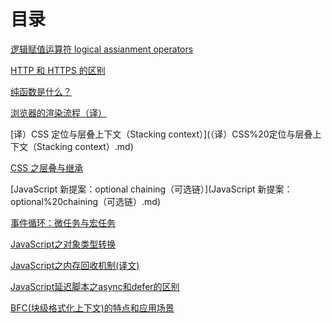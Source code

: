 # 目录

[逻辑赋值运算符 logical assianment operators](./逻辑赋值运算符.md)

[HTTP 和 HTTPS 的区别](./HTTP%20和%20HTTPS.md)

[纯函数是什么？](./纯函数是什么？.md)

[浏览器的渲染流程（译）](浏览器的渲染流程（译）.md)

[译）CSS 定位与层叠上下文（Stacking context）](（译）CSS%20定位与层叠上下文（Stacking context）.md)

[CSS 之层叠与继承](CSS%20之层叠与继承.md)

[JavaScript 新提案：optional chaining（可选链）](JavaScript 新提案：optional%20chaining（可选链）.md)

[事件循环：微任务与宏任务](事件循环：微任务与宏任务.md)

[JavaScript之对象类型转换](JavaScript之对象类型转换.md)

[JavaScript之内存回收机制(译文)](JavaScript之内存回收机制(译文).md)

[JavaScript延迟脚本之async和defer的区别](JavaScript延迟脚本之async和defer的区别.md)

[BFC(块级格式化上下文)的特点和应用场景](BFC(块级格式化上下文)的特点和应用场景.md)



